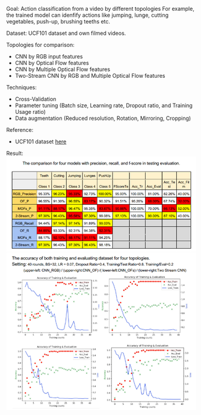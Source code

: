 Goal: Action classification from a video by different topologies 
For example, the trained model can idenfify actions like jumping, lunge, cutting vegetables, push-up, brushing teeths etc.

Dataset:  UCF101 dataset and own filmed videos.

Topologies for comparison: 
- CNN by RGB input features
- CNN by Optical Flow features
- CNN by Multiple Optical Flow features
- Two-Stream CNN by RGB and Multiple Optical Flow features

Techniques:
- Cross-Validation
- Parameter tuning (Batch size, Learning rate, Dropout ratio, and Training Usage ratio)
- Data augmentation (Reduced resolution, Rotation, Mirroring, Cropping)

Reference:
- UCF101 dataset [here](http://crcv.ucf.edu/data/UCF101.php)

Result:
<img src="Result/Accuracy_table_by_actions.jpg">
<img src="Result/Training-Evaluation-Record.jpg">
